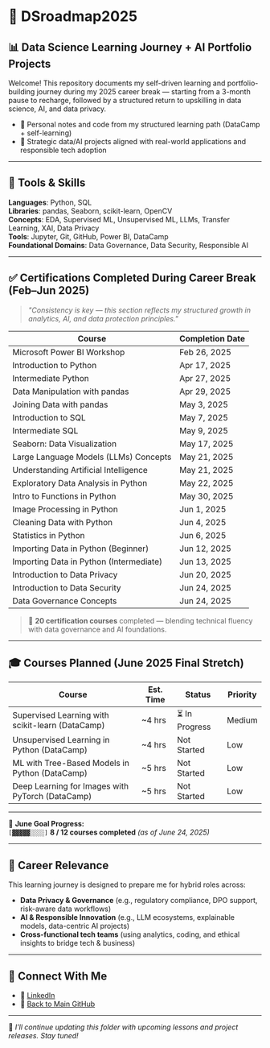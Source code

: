 # 🧭 DSroadmap2025  
## 📊 Data Science Learning Journey + AI Portfolio Projects

Welcome! 
This repository documents my self-driven learning and portfolio-building journey during my 2025 career break — starting from a 3-month pause to recharge, followed by a structured return to upskilling in data science, AI, and data privacy.

- 📘 Personal notes and code from my structured learning path (DataCamp + self-learning)
- 🚀 Strategic data/AI projects aligned with real-world applications and responsible tech adoption

---

## 🧰 Tools & Skills  
**Languages**: Python, SQL  
**Libraries**: pandas, Seaborn, scikit-learn, OpenCV  
**Concepts**: EDA, Supervised ML, Unsupervised ML, LLMs, Transfer Learning, XAI, Data Privacy  
**Tools**: Jupyter, Git, GitHub, Power BI, DataCamp  
**Foundational Domains**: Data Governance, Data Security, Responsible AI

---

## ✅ Certifications Completed During Career Break (Feb–Jun 2025)

> _"Consistency is key — this section reflects my structured growth in analytics, AI, and data protection principles."_

| **Course**                                      | **Completion Date** |
|------------------------------------------------|----------------------|
| Microsoft Power BI Workshop                    | Feb 26, 2025         |
| Introduction to Python                         | Apr 17, 2025         |
| Intermediate Python                            | Apr 27, 2025         |
| Data Manipulation with pandas                  | Apr 29, 2025         |
| Joining Data with pandas                       | May 3, 2025          |
| Introduction to SQL                            | May 7, 2025          |
| Intermediate SQL                               | May 9, 2025          |
| Seaborn: Data Visualization                    | May 17, 2025         |
| Large Language Models (LLMs) Concepts          | May 21, 2025         |
| Understanding Artificial Intelligence          | May 21, 2025         |
| Exploratory Data Analysis in Python            | May 22, 2025         |
| Intro to Functions in Python                   | May 30, 2025         |
| Image Processing in Python                     | Jun 1, 2025          |
| Cleaning Data with Python                      | Jun 4, 2025          |
| Statistics in Python                           | Jun 6, 2025          |
| Importing Data in Python (Beginner)            | Jun 12, 2025         |
| Importing Data in Python (Intermediate)        | Jun 13, 2025         |
| Introduction to Data Privacy                   | Jun 20, 2025         |
| Introduction to Data Security                  | Jun 24, 2025         |
| Data Governance Concepts                       | Jun 24, 2025         |

> 🎯 **20 certification courses** completed — blending technical fluency with data governance and AI foundations.

---

## 🎓 Courses Planned (June 2025 Final Stretch)

| **Course**                                          | **Est. Time** | **Status**     | **Priority**    |
| --------------------------------------------------- | ------------- | -------------- | --------------- |
| Supervised Learning with scikit-learn (DataCamp)    | ~4 hrs        | ⏳ In Progress  | Medium          |
| Unsupervised Learning in Python (DataCamp)          | ~4 hrs        | Not Started    | Low             |
| ML with Tree-Based Models in Python (DataCamp)      | ~5 hrs        | Not Started    | Low             |
| Deep Learning for Images with PyTorch (DataCamp)    | ~5 hrs        | Not Started    | Low             |

---


📅 **June Goal Progress:**  
`[▓▓▓▓▓░░░░]` **8 / 12 courses completed** *(as of June 24, 2025)*

---

## 🎯 Career Relevance

This learning journey is designed to prepare me for hybrid roles across:

- **Data Privacy & Governance** (e.g., regulatory compliance, DPO support, risk-aware data workflows)  
- **AI & Responsible Innovation** (e.g., LLM ecosystems, explainable models, data-centric AI projects)  
- **Cross-functional tech teams** (using analytics, coding, and ethical insights to bridge tech & business)

---


## 🔗 Connect With Me

- 💼 [LinkedIn](https://www.linkedin.com/in/nurulsabrina1910/)  
- 📁 [Back to Main GitHub](https://github.com/sabrinaMKE201073)


--- 


🚀 *I’ll continue updating this folder with upcoming lessons and project releases. Stay tuned!*

